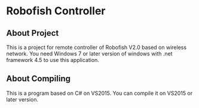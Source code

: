 # Robofish Controller 
## About Project
This is a project for remote controller of Robofish V2.0 based on wireless network. You need Windows 7 or later version of windows with .net framework 4.5 to use this application.

## About Compiling
This is a program based on C# on VS2015. You can compile it on VS2015 or later version.
